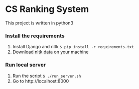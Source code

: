 # CS Ranking System

This project is written in python3

### Install the requirements

1. Install Django and nltk `$ pip install -r requirements.txt`
2. Download [nltk data](http://www.nltk.org/data.html) on your machine

### Run local server
1. Run the script `$ ./run_server.sh` 
2. Go to http://localhost:8000
